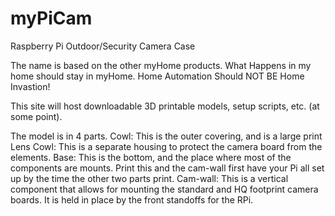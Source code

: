 # myPiCam
Raspberry Pi Outdoor/Security Camera Case

The name is based on the other myHome products. 
What Happens in my home should stay in myHome.
Home Automation Should NOT BE Home Invastion!

This site will host downloadable 3D printable models, setup scripts, etc. (at some point).

The model is in 4 parts.
Cowl: This is the outer covering, and is a large print
Lens Cowl: This is a separate housing to protect the camera board from the elements.
Base: This is the bottom, and the place where most of the components are mounts. Print this and the cam-wall first have your Pi all set up by the time the other two parts print.
Cam-wall: This is a vertical component that allows for mounting the standard and HQ footprint camera boards. It is held in place by the front standoffs for the RPi.


